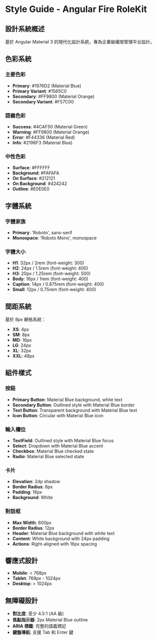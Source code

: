 # Style Guide - Angular Fire RoleKit

## 設計系統概述
基於 Angular Material 3 的現代化設計系統，專為企業級權限管理平台設計。

## 色彩系統

### 主要色彩
- **Primary**: #1976D2 (Material Blue)
- **Primary Variant**: #1565C0
- **Secondary**: #FF9800 (Material Orange)
- **Secondary Variant**: #F57C00

### 語義色彩
- **Success**: #4CAF50 (Material Green)
- **Warning**: #FF9800 (Material Orange)
- **Error**: #F44336 (Material Red)
- **Info**: #2196F3 (Material Blue)

### 中性色彩
- **Surface**: #FFFFFF
- **Background**: #FAFAFA
- **On Surface**: #212121
- **On Background**: #424242
- **Outline**: #E0E0E0

## 字體系統

### 字體家族
- **Primary**: 'Roboto', sans-serif
- **Monospace**: 'Roboto Mono', monospace

### 字體大小
- **H1**: 32px / 2rem (font-weight: 300)
- **H2**: 24px / 1.5rem (font-weight: 400)
- **H3**: 20px / 1.25rem (font-weight: 500)
- **Body**: 16px / 1rem (font-weight: 400)
- **Caption**: 14px / 0.875rem (font-weight: 400)
- **Small**: 12px / 0.75rem (font-weight: 400)

## 間距系統
基於 8px 網格系統：
- **XS**: 4px
- **SM**: 8px
- **MD**: 16px
- **LG**: 24px
- **XL**: 32px
- **XXL**: 48px

## 組件樣式

### 按鈕
- **Primary Button**: Material Blue background, white text
- **Secondary Button**: Outlined style with Material Blue border
- **Text Button**: Transparent background with Material Blue text
- **Icon Button**: Circular with Material Blue icon

### 輸入欄位
- **TextField**: Outlined style with Material Blue focus
- **Select**: Dropdown with Material Blue accent
- **Checkbox**: Material Blue checked state
- **Radio**: Material Blue selected state

### 卡片
- **Elevation**: 2dp shadow
- **Border Radius**: 8px
- **Padding**: 16px
- **Background**: White

### 對話框
- **Max Width**: 600px
- **Border Radius**: 12px
- **Header**: Material Blue background with white text
- **Content**: White background with 24px padding
- **Actions**: Right-aligned with 16px spacing

## 響應式設計
- **Mobile**: < 768px
- **Tablet**: 768px - 1024px
- **Desktop**: > 1024px

## 無障礙設計
- **對比度**: 至少 4.5:1 (AA 級)
- **焦點指示器**: 2px Material Blue outline
- **ARIA 標籤**: 完整的語義標記
- **鍵盤導航**: 支援 Tab 和 Enter 鍵
